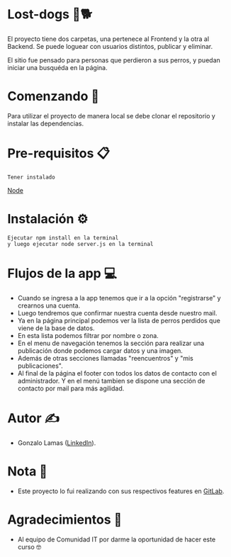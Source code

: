 # Lost-dogs 🐾🐕

El proyecto tiene dos carpetas, una pertenece al Frontend y la otra al Backend. Se puede loguear con usuarios distintos, publicar y eliminar.

El sitio fue pensado para personas que perdieron a sus perros, y puedan iniciar una busquéda en la página.

# Comenzando 🚀
Para utilizar el proyecto de manera local se debe clonar el repositorio y instalar las dependencias.

# Pre-requisitos 📋
```
Tener instalado
```
[Node](https://nodejs.org/en/)

# Instalación ⚙
```
Ejecutar npm install en la terminal
y luego ejecutar node server.js en la terminal
```
# Flujos de la app 💻
- Cuando se ingresa a la app tenemos que ir a la opción "registrarse" y crearnos una cuenta.
- Luego tendremos que confirmar nuestra cuenta desde nuestro mail.
- Ya en la página principal podemos ver la lista de perros perdidos que viene de la base de datos.
- En esta lista podemos filtrar por nombre o zona.
- En el menu de navegación tenemos la sección para realizar una publicación donde podemos cargar datos y una imagen. 
- Además de otras secciones llamadas "reencuentros" y "mis publicaciones".
- Al final de la página el footer con todos los datos de contacto con el administrador. Y en el menú tambien se dispone una sección de contacto por mail para más agilidad.

# Autor ✍
-  Gonzalo Lamas ([LinkedIn](https://www.linkedin.com/in/gonzalo-lamas/)).

# Nota 📝
-  Este proyecto lo fui realizando con sus respectivos features en [GitLab](https://gitlab.com/gonzalolamas/perros-perdidos-final).

# Agradecimientos 🙌
-  Al equipo de Comunidad IT por darme la oportunidad de hacer este curso 🤓